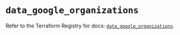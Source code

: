 # `data_google_organizations`

Refer to the Terraform Registry for docs: [`data_google_organizations`](https://registry.terraform.io/providers/hashicorp/google-beta/6.35.0/docs/data-sources/google_organizations).
